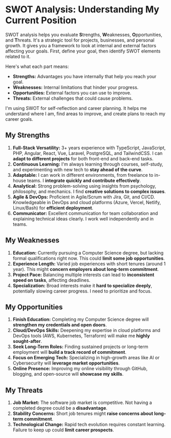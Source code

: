 # SWOT Analysis: Understanding My Current Position

SWOT analysis helps you evaluate **S**trengths, **W**eaknesses, **O**pportunities, and **T**hreats. It's a strategic tool for projects, businesses, and personal growth. It gives you a framework to look at internal and external factors affecting your goals. First, define your goal, then identify SWOT elements related to it.

Here's what each part means:

- **Strengths:** Advantages you have internally that help you reach your goal.
- **Weaknesses:** Internal limitations that hinder your progress.
- **Opportunities:** External factors you can use to improve.
- **Threats:** External challenges that could cause problems.

I'm using SWOT for self-reflection and career planning. It helps me understand where I am, find areas to improve, and create plans to reach my career goals.

## My Strengths

1.  **Full-Stack Versatility:** 3+ years experience with TypeScript, JavaScript, PHP, Angular, React, Vue, Laravel, PostgreSQL, and TailwindCSS. I can **adapt to different projects** for both front-end and back-end tasks.
2.  **Continuous Learning:** I'm always learning through courses, self-study, and experimenting with new tech to **stay ahead of the curve**.
3.  **Adaptable:** I can work in different environments, from freelance to in-house teams. I **integrate quickly and contribute effectively**.
4.  **Analytical:** Strong problem-solving using insights from psychology, philosophy, and mechanics. I find **creative solutions to complex issues**.
5.  **Agile & DevOps:** Proficient in Agile/Scrum with Jira, Git, and CI/CD. Knowledgeable in DevOps and cloud platforms (Azure, Vercel, Netlify, Linux/Bash) for **efficient deployment**.
6.  **Communicator:** Excellent communication for team collaboration and explaining technical ideas clearly. I work well independently and in teams.

## My Weaknesses

1.  **Education:** Currently pursuing a Computer Science degree, but lacking formal qualifications right now. This could **limit some job opportunities**.
2.  **Experience Length:** Varied job experiences with short tenures (around 1 year). This might **concern employers about long-term commitment**.
3.  **Project Pace:** Balancing multiple interests can lead to **inconsistent speed on tasks**, affecting deadlines.
4.  **Specialization:** Broad interests make it **hard to specialize deeply**, potentially slowing career progress. I need to prioritize and focus.

## My Opportunities

1.  **Finish Education:** Completing my Computer Science degree will **strengthen my credentials and open doors**.
2.  **Cloud/DevOps Skills:** Deepening my expertise in cloud platforms and DevOps tools (AWS, Kubernetes, Terraform) will make me **highly sought-after**.
3.  **Seek Long-Term Roles:** Finding sustained projects or long-term employment will **build a track record of commitment**.
4.  **Focus on Emerging Tech:** Specializing in high-growth areas like AI or Cybersecurity will **leverage market opportunities**.
5.  **Online Presence:** Improving my online visibility through GitHub, blogging, and open-source will **showcase my skills**.

## My Threats

1.  **Job Market:** The software job market is competitive. Not having a completed degree could be a **disadvantage**.
2.  **Stability Concerns:** Short job tenures might **raise concerns about long-term commitment**.
3.  **Technological Change:** Rapid tech evolution requires constant learning. Failure to keep up could **limit career prospects**.
